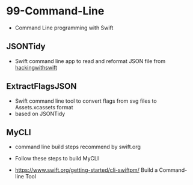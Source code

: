 # 99-Command-Line

- Command Line programming with Swift

## JSONTidy

- Swift command line app to read and reformat JSON file from
  [hackingwithswift](https://www.hackingwithswift.com)

## ExtractFlagsJSON

- Swift command line tool to convert flags from svg files to Assets.xcassets format
- based on JSONTidy

## MyCLI

- command line build steps recommend by swift.org
- Follow these steps to build MyCLI

- https://www.swift.org/getting-started/cli-swiftpm/
  Build a Command-line Tool
